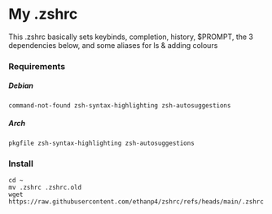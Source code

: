 # My .zshrc
This .zshrc basically sets keybinds, completion, history, $PROMPT, the 3 dependencies below, and some aliases for ls & adding colours
### Requirements
##### Debian
 `command-not-found zsh-syntax-highlighting zsh-autosuggestions`
##### Arch
`pkgfile zsh-syntax-highlighting zsh-autosuggestions`

### Install
```
cd ~
mv .zshrc .zshrc.old
wget https://raw.githubusercontent.com/ethanp4/zshrc/refs/heads/main/.zshrc
```
